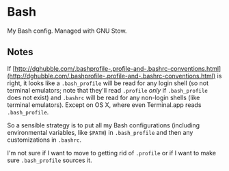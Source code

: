 # Bash

My Bash config.  Managed with GNU Stow.

## Notes

If
[http://dghubble.com/.bashprofile-.profile-and-.bashrc-conventions.html](http://dghubble.com/.bashprofile-.profile-and-.bashrc-conventions.html)
is right, it looks like a `.bash_profile` will be read for any login
shell (so not terminal emulators; note that they'll read `.profile`
*only* if `.bash_profile` does not exist) and `.bashrc` will be read
for any non-login shells (like terminal emulators).  Except on OS X,
where even Terminal.app reads `.bash_profile`.

So a sensible strategy is to put all my Bash configurations (including
environmental variables, like `$PATH`) in `.bash_profile` and then any
customizations in `.bashrc`.

I'm not sure if I want to move to getting rid of `.profile` or if I
want to make sure `.bash_profile` sources it.
